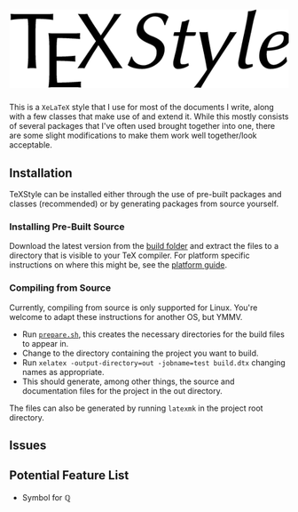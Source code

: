 # ![TeXStyle](graphics/logo.png)

This is a `XeLaTeX` style that I use for most of the documents I write, along with a few classes that make use of and extend it.
While this mostly consists of several packages that I've often used brought together into one,
there are some slight modifications to make them work well together/look acceptable.

## Installation

TeXStyle can be installed either through the use of pre-built packages and classes (recommended) or by generating packages from source yourself.

### Installing Pre-Built Source

Download the latest version from the [build folder](https://mega.nz/#F!ikFXXJyS!GfjAadqWMMIBercQpy-3uw)
and extract the files to a directory that is visible to your TeX compiler.
For platform specific instructions on where this might be, see the [platform guide](./docs/platform.md).

### Compiling from Source

Currently, compiling from source is only supported for Linux.
You're welcome to adapt these instructions for another OS, but YMMV.

+ Run [`prepare.sh`](./prepare.sh), this creates the necessary directories for the build files to appear in.
+ Change to the directory containing the project you want to build.
+ Run `xelatex -output-directory=out -jobname=test build.dtx` changing names as appropriate.
+ This should generate, among other things, the source and documentation files for the project in the out directory.

The files can also be generated by running `latexmk` in the project root directory.

## Issues

## Potential Feature List

+ Symbol for ℚ

